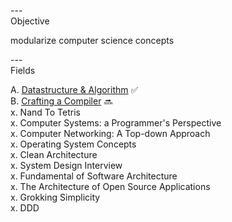 
---\
Objective


modularize computer science concepts 




---\
Fields 


A. [Datastructure & Algorithm](https://github.com/Doohwancho/LeetCode.ps) :white_check_mark:\
B. [Crafting a Compiler](https://github.com/Doohwancho/compiler) :soon:\
x. Nand To Tetris\
x. Computer Systems: a Programmer's Perspective\
x. Computer Networking: A Top-down Approach\
x. Operating System Concepts\
x. Clean Architecture\
x. System Design Interview\
x. Fundamental of Software Architecture\
x. The Architecture of Open Source Applications\
x. Grokking Simplicity\
x. DDD

